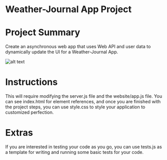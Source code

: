 # Weather-Journal App Project

# Project Summary
Create an asynchronous web app that uses Web API and user data to dynamically update the UI for a Weather-Journal App.


![alt text](https://scontent.fcai21-3.fna.fbcdn.net/v/t1.6435-9/94516326_110637913955679_2367428510911299584_n.png?_nc_cat=107&ccb=1-5&_nc_sid=e3f864&_nc_ohc=XV-6MaB7YE8AX-Dhcb9&_nc_ht=scontent.fcai21-3.fna&oh=df5a83596bcbc649d9bd8a87bf585777&oe=61C1A29A)

# Instructions
This will require modifying the server.js file and the website/app.js file. You can see index.html for element references, and once you are finished with the project steps, you can use style.css to style your application to customized perfection.

# Extras
If you are interested in testing your code as you go, you can use tests.js as a template for writing and running some basic tests for your code.
